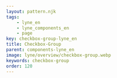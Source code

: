 ```yaml
---
layout: pattern.njk
tags: 
    - lyne_en
    - lyne_components_en
    - page
key: checkbox-group-lyne_en
title: Checkbox-Group
parent: components-lyne_en
image: lyne/overview/checkbox-group.webp
keywords: checkbox-group
order: 120
---
```

